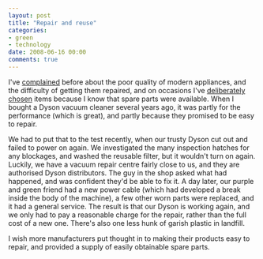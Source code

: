 ```yaml
---
layout: post
title: "Repair and reuse"
categories:
- green
- technology
date: 2008-06-16 00:00
comments: true
---
```


<p>I've <a href="http://www.rousette.org.uk/blog/archives/upgrading-through-replacement-parts/">complained</a> before about the poor quality of modern appliances, and the difficulty of getting them repaired, and on occasions I've <a href="http://www.rousette.org.uk/blog/archives/gadget-overdose/">deliberately chosen</a> items because I know that spare parts were available. When I bought a Dyson vacuum cleaner several years ago, it was partly for the performance (which is great), and partly because they promised to be easy to repair.</p>

<p>We had to put that to the test recently, when our trusty Dyson cut out and failed to power on again. We investigated the many inspection hatches for any blockages, and washed the reusable filter, but it wouldn't turn on again. Luckily, we have a vacuum repair centre fairly close to us, and they are authorised Dyson distributors. The guy in the shop asked what had happened, and was confident they'd be able to fix it. A day later, our purple and green friend had a new power cable (which had developed a break inside the body of the machine), a few other worn parts were replaced, and it had a general service. The result is that our Dyson is working again, and we only had to pay a reasonable charge for the repair, rather than the full cost of a new one. There's also one less hunk of garish plastic in landfill.</p>

<p>I wish more manufacturers put thought in to making their products easy to repair, and provided a supply of easily obtainable spare parts.</p>


